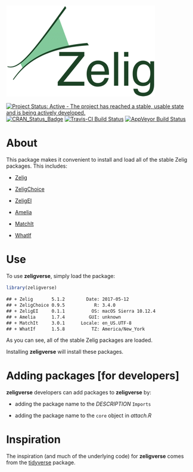 
<!-- README.md is generated from README.Rmd. Please edit that file -->
[![zelig-logo](man/figures/zelig.png)](http://zeligproject.org)

[![Project Status: Active - The project has reached a stable, usable state and is being actively developed.](http://www.repostatus.org/badges/latest/active.svg)](http://www.repostatus.org/#active) [![CRAN\_Status\_Badge](http://www.r-pkg.org/badges/version/zeligverse)](https://cran.r-project.org/package=zeligverse) [![Travis-CI Build Status](https://travis-ci.org/IQSS/zeligverse.svg?branch=master)](https://travis-ci.org/IQSS/zeligverse) [![AppVeyor Build Status](https://ci.appveyor.com/api/projects/status/github/IQSS/zeligverse?branch=master&svg=true)](https://ci.appveyor.com/project/IQSS/zeligverse)

About
=====

This package makes it convenient to install and load all of the stable Zelig packages. This includes:

-   [Zelig](https://github.com/IQSS/Zelig)

-   [ZeligChoice](https://github.com/IQSS/ZeligChoice)

-   [ZeligEI](https://github.com/IQSS/ZeligEI)

-   [Amelia](https://gking.harvard.edu/amelia)

-   [MatchIt](https://gking.harvard.edu/matchit)

-   [WhatIf](https://gking.harvard.edu/whatif)

Use
===

To use **zeligverse**, simply load the package:

``` r
library(zeligverse)
```

    ## + Zelig       5.1.2        Date: 2017-05-12
    ## + ZeligChoice 0.9.5           R: 3.4.0
    ## + ZeligEI     0.1.1          OS: macOS Sierra 10.12.4
    ## + Amelia      1.7.4         GUI: unknown
    ## + MatchIt     3.0.1      Locale: en_US.UTF-8
    ## + WhatIf      1.5.8          TZ: America/New_York

As you can see, all of the stable Zelig packages are loaded.

Installing **zeligverse** will install these packages.

Adding packages \[for developers\]
==================================

**zeligverse** developers can add packages to **zeligverse** by:

-   adding the package name to the *DESCRIPTION* `Imports`

-   adding the package name to the `core` object in *attach.R*

Inspiration
===========

The inspiration (and much of the underlying code) for **zeligverse** comes from the [tidyverse](http://tidyverse.org/) package.
